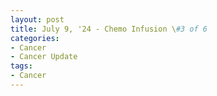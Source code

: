 ```yaml
---
layout: post
title: July 9, '24 - Chemo Infusion \#3 of 6
categories:
- Cancer
- Cancer Update
tags:
- Cancer
---
```

